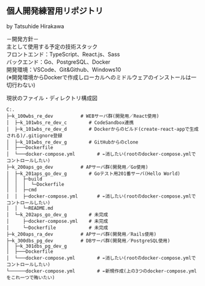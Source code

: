 ## 個人開発練習用リポジトリ
by Tatsuhide Hirakawa

－開発方針－  
主として使用する予定の技術スタック  
フロントエンド：TypeScript、React.js、Sass  
バックエンド：Go、PostgreSQL、Docker  
開発環境：VSCode、Git&Github、Windows10  
(※開発環境からDockerで作成しローカルへのミドルウェアのインストールは一切行わない)

現状のファイル・ディレクトリ構成図
```
C:.
├─k_100wbs_re_dev          # WEBサーバ群(開発用／React使用)
│  ├─k_101wbs_re_dev_c        # CodeSandbox連携
│  ├─k_101wbs_re_dev_d        # Dockerからのビルド(create-react-appで生成される)/.gitignore登録
│  ├─k_101wbs_re_dev_g        # GitHubからのclone
│  ├───Dockerfile
│  └───docker-compose.yml        # ←消したい(rootのdocker-compose.ymlでコントロールしたい)
├─k_200aps_go_dev          # APサーバ群(開発用／Go使用)
│  ├─k_201aps_go_dev_g        # Goテスト用201番サーバ(Hello World)
│  │  ├─build
│  │  │  └─Dockerfile
│  │  ├─cmd
│  │  ├─docker-compose.yml       # ←消したい(rootのdocker-compose.ymlでコントロールしたい)
│  │  └─README.md
│  └─k_202aps_go_dev_g        # 未完成
│     ├─docker-compose.yml    # 未完成
│     └─Dockerfile            # 未完成
├─k_200aps_ra_dev          # APサーバ群(開発用／Rails使用)
├─k_300dbs_pg_dev          # DBサーバ群(開発用／PostgreSQL使用)
│  ├─k_301dbs_pg_dev_g
│  ├───Dockerfile
│  └───docker-compose.yml        # ←消したい(rootのdocker-compose.ymlでコントロールしたい)
└──────docker-compose.yml        # ←新規作成(上の3つのdocker-compose.ymlをこれ一つで賄いたい)
```

<!--
ディレクトリ命名規則  

|桁番号|     意 味      | 記 号 |     例     | レベル感 | 備 考 |
| :---: |:---      | :---: | :---      | :---    | :---  |
|桁1|プロジェクト記号  |   k   |個人開発練習|         |       |
|  桁2  |  サーバ番号     | _101  |101サーバ   |         |       |
|&nbsp;&nbsp;&nbsp;&nbsp;〃&nbsp;&nbsp;&nbsp;&nbsp;|&nbsp;&nbsp;&nbsp;&nbsp;〃&nbsp;&nbsp;&nbsp;&nbsp;| _201  |201サーバ   |         |       |
|  〃   |&nbsp;&nbsp;&nbsp;&nbsp;&nbsp;&nbsp;&nbsp;&nbsp;&nbsp;&nbsp;&nbsp;&nbsp;&nbsp;&nbsp;&nbsp;&nbsp;〃&nbsp;&nbsp;&nbsp;&nbsp;&nbsp;&nbsp;&nbsp;&nbsp;&nbsp;&nbsp;&nbsp;&nbsp;&nbsp;&nbsp;&nbsp;&nbsp;| _202  |202サーバ   |         |       |
|  〃   |      〃        | _301  |301サーバ   |&nbsp;&nbsp;&nbsp;&nbsp;&nbsp;&nbsp;&nbsp;&nbsp;&nbsp;&nbsp;&nbsp;&nbsp;&nbsp;&nbsp;&nbsp;&nbsp;&nbsp;&nbsp;&nbsp;&nbsp;&nbsp;&nbsp;&nbsp;&nbsp;&nbsp;&nbsp;&nbsp;&nbsp;&nbsp;&nbsp;&nbsp;&nbsp;&nbsp;&nbsp;&nbsp;&nbsp;&nbsp;&nbsp;&nbsp;&nbsp;&nbsp;&nbsp;&nbsp;&nbsp;&nbsp;&nbsp;||
|  桁3  |主たる技術スタック| _re  |React.js    |作り込み中|※CodeSandbox<br>(https://codesandbox.io/s/weathered-violet-86tgok)|
|  〃   |      〃        | _go  |Golang      |将来検討予定||
|  〃   |      〃        | _re  |Rails       |錬成中||
|  〃   |      〃        | _pg  |PostgreSQL  |とりあえずサーバは立てた||
|  桁4  | サーバ種別      | _wbs  |Webサーバ   |||
|  〃   |      〃        | _aps  |APサーバ    |||
|  〃   |      〃        | _dbs  |dbサーバ    |||
|  桁5  |生成種別        |   _g   |「git clone」から生成|||
|  〃   |      〃        |   _d  |「docker compose run」から生成|||
|  〃   |      〃        |   _c  |CodeSandboxからインポート|||
-->